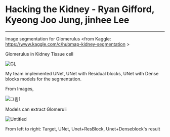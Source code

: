 # Hacking the Kidney - Ryan Gifford, Kyeong Joo Jung, jinhee Lee
---

Image segmentation for Glomerulus <from Kaggle: https://www.kaggle.com/c/hubmap-kidney-segmentation >

Glomerulus in Kidney Tissue cell

![GL](https://user-images.githubusercontent.com/54815470/144440171-dc12fbd0-1652-438a-85a9-cd45607934bc.png)

My team implemented UNet, UNet with Residual blocks, UNet with Dense blocks models for the segmentation.

From Images,

![그림1](https://user-images.githubusercontent.com/54815470/144440426-514ebe40-2212-4555-a87e-01e7aee2ddc3.png)

Models can extract Glomeruli

![Untitled](https://user-images.githubusercontent.com/54815470/144440764-73221b80-b053-4ae6-a3a9-b03cd254b6d0.png)

From left to right:  Target, UNet, Unet+ResBlock, Unet+Denseblock's result
